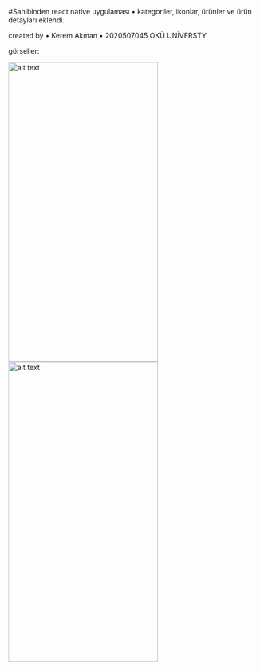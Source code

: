 #Sahibinden react native uygulaması
• kategoriler, ikonlar, ürünler ve ürün detayları eklendi.

created by • Kerem Akman • 2020507045 OKÜ UNİVERSTY

görseller:

<img src="https://i.hizliresim.com/3e8o19k.jpg" alt="alt text" width="300" height="600">
<img src="https://i.hizliresim.com/lhd1ucb.jpg" alt="alt text" width="300" height="600">
